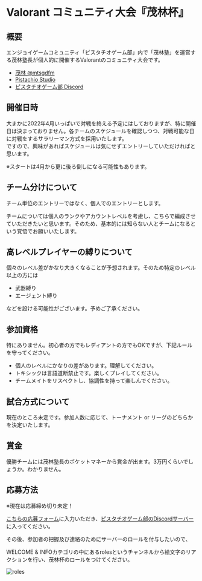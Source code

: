 # Valorant コミュニティ大会『茂林杯』



## 概要
エンジョイゲームコミュニティ「ピスタチオゲーム部」内で「茂林塾」を運営する茂林塾長が個人的に開催するValorantのコミュニティ大会です。

- [茂林 @mtsgdfm](https://twitter.com/mtsgdfm)
- [Pistachio Studio](https://pistachiostudio.net/)
- [ピスタチオゲーム部 Discord](https://discord.gg/pistachiogaming)


## 開催日時
大まかに2022年4月いっぱいで対戦を終える予定にはしておりますが、特に開催日は決まっておりません。各チームのスケジュールを確認しつつ、対戦可能な日に対戦をするサラリーマン方式を採用いたします。  
ですので、興味があればスケジュールは気にせずエントリーしていただければと思います。

※スタートは4月から更に後ろ倒しになる可能性もあります。


## チーム分けについて
チーム単位のエントリーではなく、個人でのエントリーとします。

チームについては個人のランクやアカウントレベルを考慮し、こちらで編成させていただきたいと思います。そのため、基本的には知らない人とチームになるという覚悟でお願いいたします。


## 高レベルプレイヤーの縛りについて
個々のレベル差がかなり大きくなることが予想されます。そのため特定のレベル以上の方には

- 武器縛り
- エージェント縛り

などを設ける可能性がございます。予めご了承ください。


## 参加資格
特にありません。初心者の方でもレディアントの方でもOKですが、下記ルールを守ってください。
- 個人のレベルにかなりの差があります。理解してください。
- トキシックは言語道断禁止です。楽しくプレイしてください。
- チームメイトをリスペクトし、協調性を持って楽しんでください。


## 試合方式について
現在のところ未定です。参加人数に応じて、トーナメント or リーグのどちらかを決定いたします。



## 賞金

優勝チームには茂林塾長のポケットマネーから賞金が出ます。3万円くらいでしょうか。わかりません。



## 応募方法
※現在は応募締め切り未定！

[こちらの応募フォーム](https://docs.google.com/spreadsheets/d/1vPoDqD9xN6rQeyNKcSPtCxrfODhygdYfXJhHxvse97o/edit#gid=0)に入力いただき、[ピスタチオゲーム部のDiscordサーバー](https://discord.gg/pistachiogaming)に入ってください。

その後、参加者の把握及び連絡のためにサーバーのロールを付与したいので、

WELCOME & INFOカテゴリの中にあるrolesというチャンネルから絵文字のリアクションを行い、茂林杯のロールをつけてください。

![roles](https://user-images.githubusercontent.com/4445606/156114966-bd39ab88-77e5-4ac7-aa53-741fef88f130.png)
